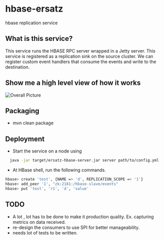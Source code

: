 # hbase-ersatz
hbase replication service

## What is this service?

This service runs the HBASE RPC server wrapped in a Jetty server. This service is registered as a replication sink on the source cluster. We can register custom event handlers that consume the events and write to the destination. 

## Show me a high level view of how it works

 ![Overall Picture](https://github.com/mravi/hbase-ersatz/blob/master/Ersatz%20Service%20High%20Level.png)


## Packaging

* mvn clean package


## Deployment

* Start the service on a node using
```bash
  java -jar target/ersatz-hbase-server.jar server path/to/config.yml
```

* At HBase shell, run the following commands.

```bash
hbase> create 'test', {NAME => 'd', REPLICATION_SCOPE => '1'}
hbase> add_peer '1', "zk:2181:/hbase-slave/events"
hbase> put 'test', 'r1', 'd', 'value'
```

## TODO
* A lot , lot has to be done to make it production quality. Ex. capturing metrics on data received. 
* re-design the consumers to use SPI for better manageability.
* needs lot of tests to be written.
